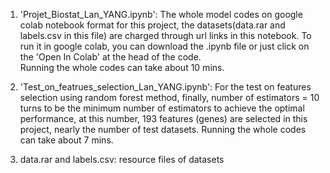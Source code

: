 1. 'Projet_Biostat_Lan_YANG.ipynb': 
   The whole model codes on google colab notebook format for this project, the datasets(data.rar and labels.csv in this file) are charged through url links in this notebook.
   To run it in google colab, you can download the .ipynb file or just click on the 'Open In Colab' at the head of the code.    
   Running the whole codes can take about 10 mins. 

3. 'Test_on_featrues_selection_Lan_YANG.ipynb': 
   For the test on features selection using random forest method, finally, number of estimators = 10 turns to be the minimum number of estimators to achieve the optimal performance, at this number, 193 features (genes) are selected in this project, nearly the number of test datasets. 
   Running the whole codes can take about 7 mins.

4. data.rar and labels.csv: resource files of datasets

